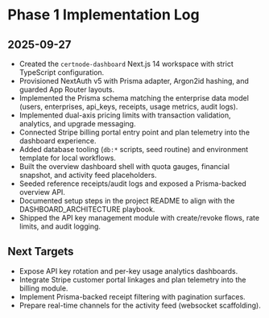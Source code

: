 # Phase 1 Implementation Log

## 2025-09-27
- Created the `certnode-dashboard` Next.js 14 workspace with strict TypeScript configuration.
- Provisioned NextAuth v5 with Prisma adapter, Argon2id hashing, and guarded App Router layouts.
- Implemented the Prisma schema matching the enterprise data model (users, enterprises, api_keys, receipts, usage metrics, audit logs).
- Implemented dual-axis pricing limits with transaction validation, analytics, and upgrade messaging.
- Connected Stripe billing portal entry point and plan telemetry into the dashboard experience.
- Added database tooling (`db:*` scripts, seed routine) and environment template for local workflows.
- Built the overview dashboard shell with quota gauges, financial snapshot, and activity feed placeholders.
- Seeded reference receipts/audit logs and exposed a Prisma-backed overview API.
- Documented setup steps in the project README to align with the DASHBOARD_ARCHITECTURE playbook.
- Shipped the API key management module with create/revoke flows, rate limits, and audit logging.

## Next Targets
- Expose API key rotation and per-key usage analytics dashboards.
- Integrate Stripe customer portal linkages and plan telemetry into the billing module.
- Implement Prisma-backed receipt filtering with pagination surfaces.
- Prepare real-time channels for the activity feed (websocket scaffolding).

